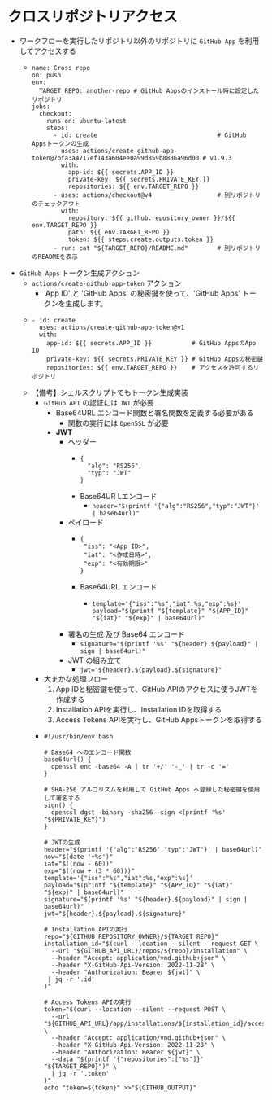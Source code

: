 # クロスリポジトリアクセス
- ワークフローを実行したリポジトリ以外のリポジトリに `GitHub App` を利用してアクセスする
  - ```
    name: Cross repo
    on: push
    env:
      TARGET_REPO: another-repo # GitHub Appsのインストール時に設定したリポジトリ
    jobs:
      checkout:
        runs-on: ubuntu-latest
        steps:
          - id: create                                 # GitHub Appsトークンの生成
            uses: actions/create-github-app-token@7bfa3a4717ef143a604ee0a99d859b8886a96d00 # v1.9.3
            with:
              app-id: ${{ secrets.APP_ID }}
              private-key: ${{ secrets.PRIVATE_KEY }}
              repositories: ${{ env.TARGET_REPO }}
          - uses: actions/checkout@v4                  # 別リポジトリのチェックアウト
            with:
              repository: ${{ github.repository_owner }}/${{ env.TARGET_REPO }}
              path: ${{ env.TARGET_REPO }}
              token: ${{ steps.create.outputs.token }}
          - run: cat "${TARGET_REPO}/README.md"        # 別リポジトリのREADMEを表示
    ```
- `GitHub Apps` トークン生成アクション
  - `actions/create-github-app-token` アクション
    - 'App ID' と 'GitHub Apps' の秘密鍵を使って、'GitHub Apps' トークンを生成します。
  - ```
    - id: create
      uses: actions/create-github-app-token@v1
      with:
        app-id: ${{ secrets.APP_ID }}           # GitHub AppsのApp ID
        private-key: ${{ secrets.PRIVATE_KEY }} # GitHub Appsの秘密鍵
        repositories: ${{ env.TARGET_REPO }}    # アクセスを許可するリポジトリ
    ```
  - 【備考】シェルスクリプトでもトークン生成実装
    - `GitHub API` の認証には `JWT` が必要
      - Base64URL エンコード関数と署名関数を定義する必要がある
        - 関数の実行には `OpenSSL` が必要
      - **JWT**
        - ヘッダー
          - ```
            {
              "alg": "RS256",
              "typ": "JWT"
            }
            ```
          - Base64UR Lエンコード
            - `header="$(printf '{"alg":"RS256","typ":"JWT"}' | base64url)"`
        - ペイロード
          - ```
            {
             "iss": "<App ID>",
             "iat": "<作成日時>",
             "exp": "<有効期限>"
            }
            ```
          - Base64URL エンコード
            - ```
              template='{"iss":"%s","iat":%s,"exp":%s}'
              payload="$(printf "${template}" "${APP_ID}" "${iat}" "${exp}" | base64url)"
              ```
        - 署名の生成 及び Base64 エンコード
          - `signature="$(printf '%s' "${header}.${payload}" | sign | base64url)"`
        - JWT の組み立て
          - `jwt="${header}.${payload}.${signature}"`
    - 大まかな処理フロー
      1. App IDと秘密鍵を使って、GitHub APIのアクセスに使うJWTを作成する
      2. Installation APIを実行し、Installation IDを取得する
      3. Access Tokens APIを実行し、GitHub Appsトークンを取得する
    - ```
      #!/usr/bin/env bash

      # Base64 へのエンコード関数
      base64url() {
        openssl enc -base64 -A | tr '+/' '-_' | tr -d '='
      }

      # SHA-256 アルゴリズムを利用して GitHub Apps へ登録した秘密鍵を使用して署名する
      sign() {
        openssl dgst -binary -sha256 -sign <(printf '%s' "${PRIVATE_KEY}")
      }

      # JWTの生成
      header="$(printf '{"alg":"RS256","typ":"JWT"}' | base64url)"
      now="$(date '+%s')"
      iat="$((now - 60))"
      exp="$((now + (3 * 60)))"
      template='{"iss":"%s","iat":%s,"exp":%s}'
      payload="$(printf "${template}" "${APP_ID}" "${iat}" "${exp}" | base64url)"
      signature="$(printf '%s' "${header}.${payload}" | sign | base64url)"
      jwt="${header}.${payload}.${signature}"

      # Installation APIの実行
      repo="${GITHUB_REPOSITORY_OWNER}/${TARGET_REPO}"
      installation_id="$(curl --location --silent --request GET \
        --url "${GITHUB_API_URL}/repos/${repo}/installation" \
        --header "Accept: application/vnd.github+json" \
        --header "X-GitHub-Api-Version: 2022-11-28" \
        --header "Authorization: Bearer ${jwt}" \
       | jq -r '.id'
      )"

      # Access Tokens APIの実行
      token="$(curl --location --silent --request POST \
        --url "${GITHUB_API_URL}/app/installations/${installation_id}/access_tokens" \
        --header "Accept: application/vnd.github+json" \
        --header "X-GitHub-Api-Version: 2022-11-28" \
        --header "Authorization: Bearer ${jwt}" \
        --data "$(printf '{"repositories":["%s"]}' "${TARGET_REPO}")" \
        | jq -r '.token'
      )"
      echo "token=${token}" >>"${GITHUB_OUTPUT}"
      ```
